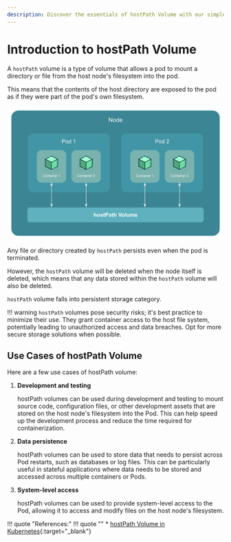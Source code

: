 ```yaml
---
description: Discover the essentials of hostPath Volume with our simple introduction. Explore its uses and learn how to utilize it in Kubernetes.
---
```


# Introduction to hostPath Volume

A `hostPath` volume is a type of volume that allows a pod to mount a directory or file from the host node's filesystem into the pod.

This means that the contents of the host directory are exposed to the pod as if they were part of the pod's own filesystem.

<p align="left">
    <img src="../../../../../assets/eks-course-images/storage-in-kubernetes/hostpath-volume.png" alt="hostPath Volume" width="550" />
</p>

Any file or directory created by `hostPath` persists even when the pod is terminated.

However, the `hostPath` volume will be deleted when the node itself is deleted, which means that any data stored within the `hostPath` volume will also be deleted.

`hostPath` volume falls into persistent storage category.

!!! warning
    `hostPath` volumes pose security risks; it's best practice to minimize their use. They grant container access to the host file system, potentially leading to unauthorized access and data breaches. Opt for more secure storage solutions when possible.


## Use Cases of hostPath Volume

Here are a few use cases of hostPath volume:

1. **Development and testing**

    hostPath volumes can be used during development and testing to mount source code, configuration files, or other development assets that are stored on the host node's filesystem into the Pod. This can help speed up the development process and reduce the time required for containerization.

2. **Data persistence**

    hostPath volumes can be used to store data that needs to persist across Pod restarts, such as databases or log files. This can be particularly useful in stateful applications where data needs to be stored and accessed across multiple containers or Pods.

3. **System-level access**

    hostPath volumes can be used to provide system-level access to the Pod, allowing it to access and modify files on the host node's filesystem.



!!! quote "References:"
    !!! quote ""
        * [hostPath Volume in Kubernetes]{:target="_blank"}


<!-- Hyperlinks -->
[hostPath Volume in Kubernetes]: https://kubernetes.io/docs/concepts/storage/volumes/#hostpath
